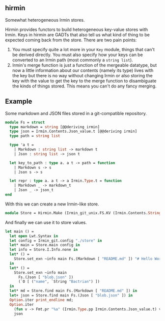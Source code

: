 hirmin
------

Somewhat heterogeneous Irmin stores.

Hirmin provides functors to build heterogeneous key-value stores with Irmin. Keys in hirmin are GADTs that also tell us what kind of thing to be expected coming back from the store. There are two pain points:

1. You must specify quite a lot more in your `Key` module, things that can't be derived directly. You must also specify how your keys can be converted to an Irmin
path (most commonly a `string list`).
2. Irmin's merge function is just a function of the mergeable datatype, but now a little information about our contents (namely its type) lives with the key but there is no way without changing Irmin or also storing the key with the value to get the key to the merge function to disambiguate the kinds of things stored. This means you can't do any fancy merging.

## Example

Some markdown and JSON files stored in a git-compatible repository.

<!-- $MDX file=example/main.ml,part=fs -->
```ocaml
module Fs = struct
  type markdown = string [@@deriving irmin]
  type json = Irmin.Contents.Json_value.t [@@deriving irmin]
  type path = string list

  type 'a t =
    | Markdown : string list -> markdown t
    | Json : string list -> json t

  let key_to_path : type a. a t -> path = function
    | Markdown s -> s
    | Json s -> s

  let repr : type a. a t -> a Irmin.Type.t = function
    | Markdown _ -> markdown_t
    | Json _ -> json_t
end
```

With this we can create a new Irmin-like store.

<!-- $MDX file=example/main.ml,part=store -->
```ocaml
module Store = Hirmin.Make (Irmin_git_unix.FS.KV (Irmin.Contents.String)) (Fs)
```

And finally we can use it to store values.

<!-- $MDX file=example/main.ml,part=main -->
```ocaml
let main () =
  let open Lwt.Syntax in
  let config = Irmin_git.config "./store" in
  let* main = Store.main config in
  let info = Store.I.Info.none in
  let* () =
    Store.set_exn ~info main Fs.(Markdown [ "README.md" ]) "# Hello World\n"
  in
  let* () =
    Store.set_exn ~info main
      Fs.(Json [ "blob.json" ])
      (`O [ ("name", `String "Bactrian") ])
  in
  let* md = Store.find main Fs.(Markdown [ "README.md" ]) in
  let+ json = Store.find main Fs.(Json [ "blob.json" ]) in
  Option.iter print_endline md;
  Option.iter
    (fun v -> Fmt.pr "%a" (Irmin.Type.pp Irmin.Contents.Json_value.t) v)
    json
```
